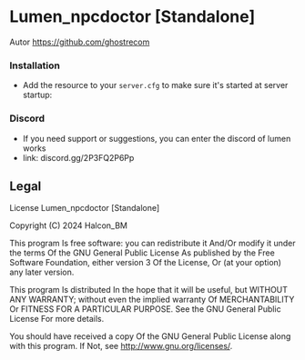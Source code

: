 # Lumen_npcdoctor [Standalone]

Autor  https://github.com/ghostrecom


### Installation

- Add the resource to your `server.cfg` to make sure it's started at server startup:
  
### Discord
- If you need support or suggestions, you can enter the discord of lumen works
- link: discord.gg/2P3FQ2P6Pp

## Legal

License
Lumen_npcdoctor [Standalone]

Copyright (C) 2024 Halcon_BM

This program Is free software: you can redistribute it And/Or modify it under the terms Of the GNU General Public License As published by the Free Software Foundation, either version 3 Of the License, Or (at your option) any later version.

This program Is distributed In the hope that it will be useful, but WITHOUT ANY WARRANTY; without even the implied warranty Of MERCHANTABILITY Or FITNESS FOR A PARTICULAR PURPOSE. See the GNU General Public License For more details.

You should have received a copy Of the GNU General Public License along with this program. If Not, see http://www.gnu.org/licenses/.
